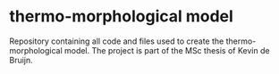 # thermo-morphological model
Repository containing all code and files used to create the thermo-morphological model. The project is part of the MSc thesis of Kevin de Bruijn.
